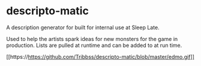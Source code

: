 # descripto-matic

A description generator for built for internal use at Sleep Late. 

Used to help the artists spark ideas for new monsters for the game in production. 
Lists are pulled at runtime and can be added to at run time.

[[https://https://github.com/Tribbss/descripto-matic/blob/master/edmo.gif]]